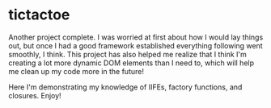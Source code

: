 # tictactoe

Another project complete. I was worried at first about how I would lay things out, but once I had a good framework established everything following went smoothly, I think. This project has also helped me realize that I think I'm creating a lot more dynamic DOM elements than I need to, which will help me clean up my code more in the future!

Here I'm demonstrating my knowledge of IIFEs, factory functions, and closures. Enjoy!